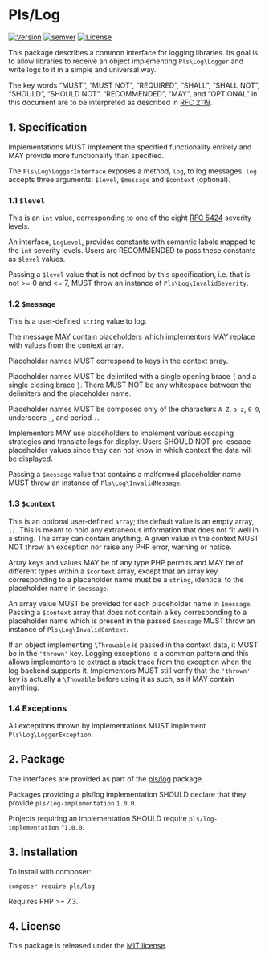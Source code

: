 # Pls/Log
[![Version](https://img.shields.io/github/release-pre/PHP-library-standards/log.svg?label=version)](https://github.com/PHP-library-standards/log/releases/latest)
[![semver](https://img.shields.io/badge/semver-2.0.0-blue.svg)](https://semver.org/spec/v2.0.0.html)
[![License](https://img.shields.io/badge/license-MIT-blue.svg)](https://github.com/PHP-library-standards/log/blob/master/LICENSE)

This package describes a common interface for logging libraries. Its goal is to allow libraries to receive an object implementing `Pls\Log\Logger` and write logs to it in a simple and universal way.

The key words “MUST”, “MUST NOT”, “REQUIRED”, “SHALL”, “SHALL NOT”, “SHOULD”, “SHOULD NOT”, “RECOMMENDED”, “MAY”, and “OPTIONAL” in this document are to be interpreted as described in [RFC 2119](http://tools.ietf.org/html/rfc2119).

## 1. Specification
Implementations MUST implement the specified functionality entirely and MAY provide more functionality than specified.

The `Pls\Log\LoggerInterface` exposes a method, `log`, to log messages. `log` accepts three arguments: `$level`, `$message` and `$context` (optional).

### 1.1 `$level`
This is an `int` value, corresponding to one of the eight [RFC 5424](http://tools.ietf.org/html/rfc5424) severity levels.

An interface, `LogLevel`, provides constants with semantic labels mapped to the `int` severity levels. Users are RECOMMENDED to pass these constants as `$level` values.

Passing a `$level` value that is not defined by this specification, i.e. that is not >= 0 and <= 7, MUST throw an instance of `Pls\Log\InvalidSeverity`.

### 1.2 `$message`
This is a user-defined `string` value to log.

The message MAY contain placeholders which implementors MAY replace with values from the context array.

Placeholder names MUST correspond to keys in the context array.

Placeholder names MUST be delimited with a single opening brace `{` and a single closing brace `}`. There MUST NOT be any whitespace between the delimiters and the placeholder name.

Placeholder names MUST be composed only of the characters `A-Z`, `a-z`, `0-9`, underscore `_`, and period `.`.

Implementors MAY use placeholders to implement various escaping strategies and translate logs for display. Users SHOULD NOT pre-escape placeholder values since they can not know in which context the data will be displayed.

Passing a `$message` value that contains a malformed placeholder name MUST throw an instance of `Pls\Log\InvalidMessage`.

### 1.3 `$context`
This is an optional user-defined `array`; the default value is an empty array, `[]`. This is meant to hold any extraneous information that does not fit well in a string. The array can contain anything. A given value in the context MUST NOT throw an exception nor raise any PHP error, warning or notice.

Array keys and values MAY be of any type PHP permits and MAY be of different types within a `$context` array, except that an array key corresponding to a placeholder name must be a `string`, identical to the placeholder name in `$message`.

An array value MUST be provided for each placeholder name in `$message`. Passing a `$context` array that does not contain a key corresponding to a placeholder name which is present in the passed `$message` MUST throw an instance of `Pls\Log\InvalidContext`.

If an object implementing `\Throwable` is passed in the context data, it MUST be in the `'thrown'` key. Logging exceptions is a common pattern and this allows implementors to extract a stack trace from the exception when the log backend supports it. Implementors MUST still verify that the `'thrown'` key is actually a `\Thowable` before using it as such, as it MAY contain anything.

### 1.4 Exceptions
All exceptions thrown by implementations MUST implement `Pls\Log\LoggerException`.

## 2. Package
The interfaces are provided as part of the [pls/log](https://packagist.org/packages/pls/log) package.

Packages providing a pls/log implementation SHOULD declare that they provide `pls/log-implementation` `1.0.0`.

Projects requiring an implementation SHOULD require `pls/log-implementation` `^1.0.0`.

## 3. Installation
To install with composer:

```
composer require pls/log
```

Requires PHP >= 7.3.

## 4. License
This package is released under the [MIT license](https://github.com/PHP-library-standards/log/blob/master/LICENSE).
